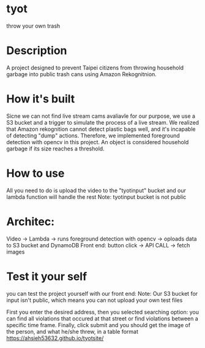 # tyot
throw your own trash

# Description
A project designed to prevent Taipei citizens from throwing household garbage into public trash cans using Amazon Rekognitnion.

# How it's built
Sicne we can not find live stream cams avaliavle for our purpose, we use a S3 bucket and a trigger to simulate the process of a live stream.
We realized that Amazon rekognition cannot detect plastic bags well, and it's incapable of detecting "dump" actions. Therefore, we implemented foreground detection with opencv in this project. An object is considered household garbage if its size reaches a threshold.

# How to use
All you need to do is upload the video to the "tyotinput" bucket and our lambda function will handle the rest
Note: tyotinput bucket is not public
# Architec:
Video -> Lambda -> runs foreground detection with opencv -> oploads data to S3 bucket and DynamoDB
Front end:
button click -> API CALL -> fetch images

# Test it your self
you can test the project yourself with our front end:
Note: Our S3 bucket for input isn't public, which means you can not upload your own test files

First you enter the desired address, then you selected searching option: you can find all violations that occured at that street or find violations between a specific time frame. Finally, click submit and you should get the image of the person, and what he/she threw, in a table format 
https://ahsieh53632.github.io/tyotsite/
